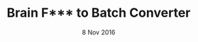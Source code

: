 ---
title: Brain F*** to Batch Converter
summary: Convert from BrainF*** to Batch
date: 8 Nov 2016
links:
- title: GitHub
  href: https://github.com/tumble1999/bf-in-batch
experience:
  languages: [batch]
  platforms: [windows]
---